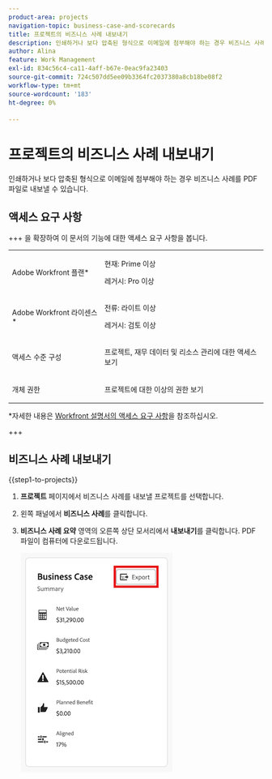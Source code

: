 ```yaml
---
product-area: projects
navigation-topic: business-case-and-scorecards
title: 프로젝트의 비즈니스 사례 내보내기
description: 인쇄하거나 보다 압축된 형식으로 이메일에 첨부해야 하는 경우 비즈니스 사례를 PDF 파일로 내보낼 수 있습니다.
author: Alina
feature: Work Management
exl-id: 834c56c4-ca11-4aff-b67e-0eac9fa23403
source-git-commit: 724c507dd5ee09b3364fc2037380a8cb18be08f2
workflow-type: tm+mt
source-wordcount: '183'
ht-degree: 0%

---
```


# 프로젝트의 비즈니스 사례 내보내기

인쇄하거나 보다 압축된 형식으로 이메일에 첨부해야 하는 경우 비즈니스 사례를 PDF 파일로 내보낼 수 있습니다.

## 액세스 요구 사항

+++ 을 확장하여 이 문서의 기능에 대한 액세스 요구 사항을 봅니다.

<table style="table-layout:auto"> 
 <col> 
 <col> 
 <tbody> 
  <tr> 
   <td role="rowheader"><p>Adobe Workfront 플랜*</p></td> 
   <td> <p>현재: Prime 이상 </p> <p>레거시: Pro 이상 </p> </td> 
  </tr> 
  <tr> 
   <td role="rowheader"><p>Adobe Workfront 라이센스*</p></td> 
   <td> 
   <p>전류: 라이트 이상</p>
   <p>레거시: 검토 이상</p> </td> 
  </tr> 
  <tr> 
   <td role="rowheader">액세스 수준 구성</td> 
   <td> <p>프로젝트, 재무 데이터 및 리소스 관리에 대한 액세스 보기</p> </td> 
  </tr> 
  <tr> 
   <td role="rowheader">개체 권한</td> 
   <td> <p>프로젝트에 대한 이상의 권한 보기</p> </td> 
  </tr> 
 </tbody> 
</table>

*자세한 내용은 [Workfront 설명서의 액세스 요구 사항](/help/quicksilver/administration-and-setup/add-users/access-levels-and-object-permissions/access-level-requirements-in-documentation.md)을 참조하십시오.

+++

## 비즈니스 사례 내보내기

{{step1-to-projects}}

1. **프로젝트** 페이지에서 비즈니스 사례를 내보낼 프로젝트를 선택합니다.
1. 왼쪽 패널에서 **비즈니스 사례**&#x200B;를 클릭합니다.
1. **비즈니스 사례 요약** 영역의 오른쪽 상단 모서리에서 **내보내기**&#x200B;를 클릭합니다. PDF 파일이 컴퓨터에 다운로드됩니다.

   ![비즈니스 사례 요약](assets/bc-summary.png)


